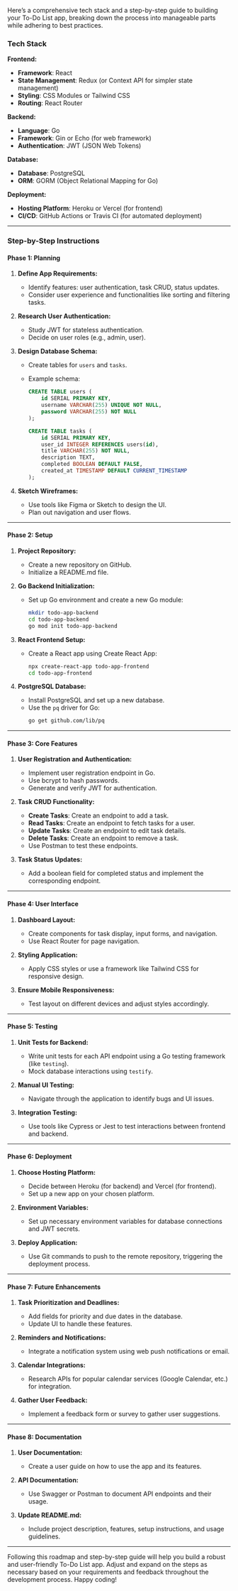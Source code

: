 Here’s a comprehensive tech stack and a step-by-step guide to building your To-Do List app, breaking down the process into manageable parts while adhering to best practices.

### Tech Stack

**Frontend:**

- **Framework**: React
- **State Management**: Redux (or Context API for simpler state management)
- **Styling**: CSS Modules or Tailwind CSS
- **Routing**: React Router

**Backend:**

- **Language**: Go
- **Framework**: Gin or Echo (for web framework)
- **Authentication**: JWT (JSON Web Tokens)

**Database:**

- **Database**: PostgreSQL
- **ORM**: GORM (Object Relational Mapping for Go)

**Deployment:**

- **Hosting Platform**: Heroku or Vercel (for frontend)
- **CI/CD**: GitHub Actions or Travis CI (for automated deployment)

---

### Step-by-Step Instructions

#### **Phase 1: Planning**

1. **Define App Requirements:**

   - Identify features: user authentication, task CRUD, status updates.
   - Consider user experience and functionalities like sorting and filtering tasks.

2. **Research User Authentication:**

   - Study JWT for stateless authentication.
   - Decide on user roles (e.g., admin, user).

3. **Design Database Schema:**

   - Create tables for `users` and `tasks`.
   - Example schema:

     ```sql
     CREATE TABLE users (
         id SERIAL PRIMARY KEY,
         username VARCHAR(255) UNIQUE NOT NULL,
         password VARCHAR(255) NOT NULL
     );

     CREATE TABLE tasks (
         id SERIAL PRIMARY KEY,
         user_id INTEGER REFERENCES users(id),
         title VARCHAR(255) NOT NULL,
         description TEXT,
         completed BOOLEAN DEFAULT FALSE,
         created_at TIMESTAMP DEFAULT CURRENT_TIMESTAMP
     );
     ```

4. **Sketch Wireframes:**
   - Use tools like Figma or Sketch to design the UI.
   - Plan out navigation and user flows.

---

#### **Phase 2: Setup**

1. **Project Repository:**

   - Create a new repository on GitHub.
   - Initialize a README.md file.

2. **Go Backend Initialization:**

   - Set up Go environment and create a new Go module:
     ```bash
     mkdir todo-app-backend
     cd todo-app-backend
     go mod init todo-app-backend
     ```

3. **React Frontend Setup:**

   - Create a React app using Create React App:
     ```bash
     npx create-react-app todo-app-frontend
     cd todo-app-frontend
     ```

4. **PostgreSQL Database:**
   - Install PostgreSQL and set up a new database.
   - Use the `pq` driver for Go:
     ```bash
     go get github.com/lib/pq
     ```

---

#### **Phase 3: Core Features**

1. **User Registration and Authentication:**

   - Implement user registration endpoint in Go.
   - Use bcrypt to hash passwords.
   - Generate and verify JWT for authentication.

2. **Task CRUD Functionality:**

   - **Create Tasks**: Create an endpoint to add a task.
   - **Read Tasks**: Create an endpoint to fetch tasks for a user.
   - **Update Tasks**: Create an endpoint to edit task details.
   - **Delete Tasks**: Create an endpoint to remove a task.
   - Use Postman to test these endpoints.

3. **Task Status Updates:**
   - Add a boolean field for completed status and implement the corresponding endpoint.

---

#### **Phase 4: User Interface**

1. **Dashboard Layout:**

   - Create components for task display, input forms, and navigation.
   - Use React Router for page navigation.

2. **Styling Application:**

   - Apply CSS styles or use a framework like Tailwind CSS for responsive design.

3. **Ensure Mobile Responsiveness:**
   - Test layout on different devices and adjust styles accordingly.

---

#### **Phase 5: Testing**

1. **Unit Tests for Backend:**

   - Write unit tests for each API endpoint using a Go testing framework (like `testing`).
   - Mock database interactions using `testify`.

2. **Manual UI Testing:**

   - Navigate through the application to identify bugs and UI issues.

3. **Integration Testing:**
   - Use tools like Cypress or Jest to test interactions between frontend and backend.

---

#### **Phase 6: Deployment**

1. **Choose Hosting Platform:**

   - Decide between Heroku (for backend) and Vercel (for frontend).
   - Set up a new app on your chosen platform.

2. **Environment Variables:**

   - Set up necessary environment variables for database connections and JWT secrets.

3. **Deploy Application:**
   - Use Git commands to push to the remote repository, triggering the deployment process.

---

#### **Phase 7: Future Enhancements**

1. **Task Prioritization and Deadlines:**

   - Add fields for priority and due dates in the database.
   - Update UI to handle these features.

2. **Reminders and Notifications:**

   - Integrate a notification system using web push notifications or email.

3. **Calendar Integrations:**

   - Research APIs for popular calendar services (Google Calendar, etc.) for integration.

4. **Gather User Feedback:**
   - Implement a feedback form or survey to gather user suggestions.

---

#### **Phase 8: Documentation**

1. **User Documentation:**

   - Create a user guide on how to use the app and its features.

2. **API Documentation:**

   - Use Swagger or Postman to document API endpoints and their usage.

3. **Update README.md:**
   - Include project description, features, setup instructions, and usage guidelines.

---

Following this roadmap and step-by-step guide will help you build a robust and user-friendly To-Do List app. Adjust and expand on the steps as necessary based on your requirements and feedback throughout the development process. Happy coding!
